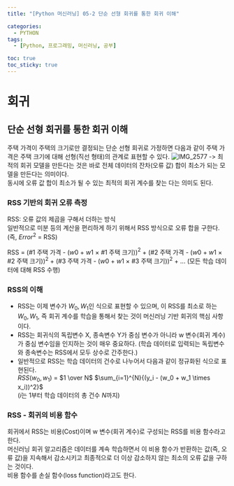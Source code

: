 ```yaml
---
title: "[Python 머신러닝] 05-2 단순 선형 회귀를 통한 회귀 이해"

categories: 
  - PYTHON
tags:
  - [Python, 프로그래밍, 머신러닝, 공부]

toc: true
toc_sticky: true
---
```


# 회귀

## 단순 선형 회귀를 통한 회귀 이해

주택 가격이 주택의 크기로만 결정되는 단순 선형 회귀로 가정하면 다음과 같이 주택 가격은 주택 크기에 대해 선형(직선 형태)의 관계로 표현할 수 있다.
![IMG_2577](https://github.com/gsh06169/gsh06169/assets/150469460/7f45ff9b-90a0-4c81-94e2-f7680be7b54f)
-> 최적의 회귀 모델을 만든다는 것은 바로 전체 데이터의 잔차(오류 값) 합이 최소가 되는 모델을 만든다는 의미이다. <br> 동시에 오류 값 합이 최소가 될 수 있는 최적의 회귀 계수를 찾는 다는 의미도 된다.


### RSS 기반의 회귀 오류 측정

RSS: 오류 값의 제곱을 구해서 더하는 방식 <br> 일반적으로 미분 등의 계산을 편리하게 하기 위해서 RSS 방식으로 오류 합을 구한다. (즉, $Error^2$ = RSS)

RSS = (#1 주택 가격 - ($w0$ + $w1$ $\times$ #1 주택 크기))$^2$ + (#2 주택 가격 - ($w0$ + $w1$ $\times$ #2 주택 크기))$^2$ + (#3 주택 가격 - ($w0$ + $w1$ $\times$ #3 주택 크기))$^2$ + ... (모든 학습 데이터에 대해 RSS 수행)


### RSS의 이해

- RSS는 이제 변수가 $W_0, W_1$인 식으로 표현할 수 있으며, 이 RSS를 최소로 하는 $W_0, W_1$, 즉 회귀 계수를 학습을 통해서 찾는 것이 머신러닝 기반 회귀의 핵심 사항이다.
- RSS는 회귀식의 독립변수 X, 종속변수 Y가 중심 변수가 아니라 w 변수(회귀 계수)가 중심 변수임을 인지하는 것이 매우 중요하다. (학습 데이터로 입력되는 독립변수와 종속변수는 RSS에서 모두 상수로 간주한다.)
- 일반적으로 RSS는 학습 데이터의 건수로 나누어서 다음과 같이 정규화된 식으로 표현된다.  
    $RSS(w_0, w_1)$ = $1 \over N$ $\sum_{i=1}^{N}{(y_i - (w_0 + w_1 \times x_i))^2}$  
    ($i$는 1부터 학습 데이터의 총 건수 $N$까지)


### RSS - 회귀의 비용 함수
회귀에서 RSS는 비용(Cost)이며 w 변수(회귀 계수)로 구성되는 RSS를 비용 함수라고 한다. <br> 머신러닝 회귀 알고리즘은 데이터를 계속 학습하면서 이 비용 함수가 반환하는 값(즉, 오류 값)을 지속해서 감소시키고 최종적으로 더 이상 감소하지 않는 최소의 오류 값을 구하는 것이다. <br> 비용 함수를 손실 함수(loss function)라고도 한다.


